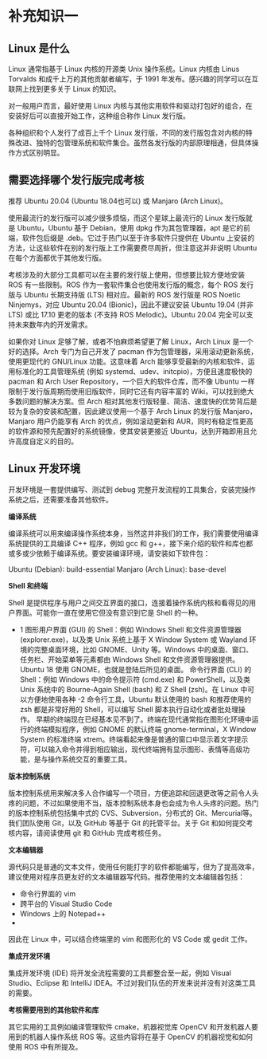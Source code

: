 # 补充知识一

## Linux 是什么
Linux 通常指基于 Linux 内核的开源类 Unix 操作系统。Linux 内核由 Linus Torvalds 和成千上万的其他贡献者编写，于 1991 年发布。感兴趣的同学可以在互联网上找到更多关于 Linux 的知识。

对一般用户而言，最好使用 Linux 内核与其他实用软件和驱动打包好的组合，在安装好后可以直接开始工作，这种组合称作 Linux 发行版。

各种组织和个人发行了成百上千个 Linux 发行版，不同的发行版包含对内核的特殊改进、独特的包管理系统和软件集合。虽然各发行版的内部原理相通，但具体操作方式区别明显。

## 需要选择哪个发行版完成考核
推荐 Ubuntu 20.04 (Ubuntu 18.04也可以) 或 Manjaro (Arch Linux)。

使用最流行的发行版可以减少很多烦恼，而这个星球上最流行的 Linux 发行版就是 Ubuntu，Ubuntu 基于 Debian，使用 dpkg 作为其包管理器，apt 是它的前端，软件包后缀是 .deb。它过于热门以至于许多软件只提供在 Ubuntu 上安装的方法，让这些软件在别的发行版上工作需要费尽周折，但注意这并非说明 Ubuntu 在每个方面都优于其他发行版。

考核涉及的大部分工具都可以在主要的发行版上使用，但想要比较方便地安装 ROS 有一些限制。ROS 作为一套软件集合也使用发行版的概念，每个 ROS 发行版与 Ubuntu 长期支持版 (LTS) 相对应。最新的 ROS 发行版是 ROS Noetic Ninjemys，对应 Ubuntu 20.04 (Bionic)，因此不建议安装 Ubuntu 19.04 (并非 LTS) 或比 17.10 更老的版本 (不支持 ROS Melodic)。Ubuntu 20.04 完全可以支持未来数年内的开发需求。

如果你对 Linux 足够了解，或者不怕麻烦希望更了解 Linux，Arch Linux 是一个好的选择。Arch 专门为自己开发了 pacman 作为包管理器，采用滚动更新系统，使用更现代的 GNU/Linux 功能。这意味着 Arch 能够享受最新的内核和软件，运用标准化的工具管理系统 (例如 systemd、udev、initcpio)，方便且速度极快的 pacman 和 Arch User Repository，一个巨大的软件仓库，而不像 Ubuntu 一样限制于发行版周期而使用旧版软件，同时它还有内容丰富的 Wiki，可以找到绝大多数问题的解决方案。但 Arch 相对其他发行版轻量、简洁、速度快的优势背后是较为复杂的安装和配置，因此建议使用一个基于 Arch Linux 的发行版 Manjaro，Manjaro 用户仍能享有 Arch 的优点，例如滚动更新和 AUR，同时有稳定性更高的软件源和预先配置好的系统镜像，使其安装更接近 Ubuntu，达到开箱即用且允许高度自定义的目的。

## Linux 开发环境

开发环境是一套提供编写、测试到 debug 完整开发流程的工具集合，安装完操作系统之后，还需要准备其他软件。

**编译系统**

编译系统可以用来编译操作系统本身，当然这并非我们的工作，我们需要使用编译系统提供的工具编译 C++ 程序，例如 gcc 和 g++，接下来介绍的软件和库也都或多或少依赖于编译系统。要安装编译环境，请安装如下软件包：

Ubuntu (Debian): build-essential
Manjaro (Arch Linux): base-devel

**Shell 和终端**

Shell 是提供程序与用户之间交互界面的接口，连接着操作系统内核和看得见的用户界面。可能你一直在使用它但没有意识到它是 Shell 的一种。

- 1 图形用户界面 (GUI) 的 Shell：例如 Windows Shell 和文件资源管理器 (explorer.exe)，以及类 Unix 系统上基于 X Window System 或 Wayland 环境的完整桌面环境，比如 GNOME、Unity 等。Windows 中的桌面、窗口、任务栏、开始菜单等元素都由 Windows Shell 和文件资源管理器提供。Ubuntu 18 使用 GNOME，也就是登陆后所见的桌面。
命令行界面 (CLI) 的 Shell：例如 Windows 中的命令提示符 (cmd.exe) 和 PowerShell，以及类 Unix 系统中的 Bourne-Again Shell (bash) 和 Z Shell (zsh)。在 Linux 中可以方便地使用各种
-2 命令行工具，Ubuntu 默认使用的 bash 和推荐使用的 zsh 都是非常好用的 Shell，可以编写 Shell 脚本执行自动化或者批处理操作。
早期的终端现在已经基本见不到了。终端在现代通常指在图形化环境中运行的终端模拟程序，例如 GNOME 的默认终端 gnome-terminal，X Window System 的标准终端 xtrem。终端看起来像是普通的窗口中显示着文字提示符，可以输入命令并得到相应输出，现代终端拥有显示图形、表情等高级功能，是与操作系统交互的重要工具。

**版本控制系统**

版本控制系统用来解决多人合作编写一个项目，方便追踪和回退更改等之前令人头疼的问题，不过如果使用不当，版本控制系统本身也会成为令人头疼的问题。热门的版本控制系统包括集中式的 CVS、Subversion，分布式的 Git、Mercurial等。
我们团队使用 Git，以及 GitHub 等基于 Git 的托管平台。关于 Git 和如何提交考核内容，请阅读使用 git 和 GitHub 完成考核任务。

**文本编辑器**

源代码只是普通的文本文件，使用任何能打字的软件都能编写，但为了提高效率，建议使用对程序员更友好的文本编辑器写代码。推荐使用的文本编辑器包括：

- 命令行界面的 vim
- 跨平台的 Visual Studio Code
- Windows 上的 Notepad++
- 
因此在 Linux 中，可以结合终端里的 vim 和图形化的 VS Code 或 gedit 工作。

**集成开发环境**

集成开发环境 (IDE) 将开发全流程需要的工具都整合至一起，例如 Visual Studio、Eclipse 和 IntelliJ IDEA。不过对我们队伍的开发来说并没有对这类工具的需要。

**考核需要用到的其他软件和库**

其它实用的工具例如编译管理软件 cmake，机器视觉库 OpenCV 和开发机器人要用到的机器人操作系统 ROS 等。这些内容将在基于 OpenCV 的机器视觉和如何使用 ROS 中有所提及。
